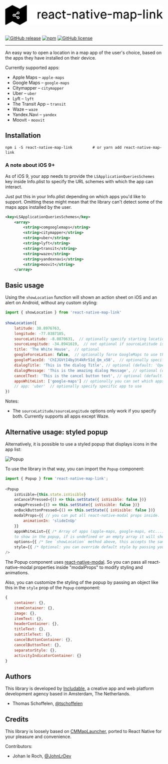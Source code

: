 <center>
  <img alt="React Native Map Link" src=".github/banner.svg" />
</center><br />


[![GitHub release](https://img.shields.io/github/release/includable/react-native-map-link.svg)](https://github.com/includable/react-native-map-link/edit/master/README.md)
[![npm](https://img.shields.io/npm/dm/react-native-map-link.svg)](https://www.npmjs.com/package/react-native-map-link)
[![GitHub license](https://img.shields.io/github/license/includable/react-native-map-link.svg)](https://github.com/includable/react-native-map-link/blob/master/LICENSE)

---

An easy way to open a location in a map app of the user's choice, based on the apps they have installed
on their device.

Currently supported apps:

* Apple Maps – `apple-maps`
* Google Maps – `google-maps`
* Citymapper – `citymapper`
* Uber – `uber`
* Lyft – `lyft`
* The Transit App – `transit`
* Waze – `waze`
* Yandex.Navi – `yandex`
* Moovit - `moovit`


## Installation

```
npm i -S react-native-map-link         # or yarn add react-native-map-link
```

### A note about iOS 9+
As of iOS 9, your app needs to provide the `LSApplicationQueriesSchemes` key inside
Info.plist to specify the URL schemes with which the app can interact.

Just put this in your Info.plist depending on which apps you'd like to support.
Omitting these might mean that the library can't detect some of the maps apps installed by the user.

```xml
<key>LSApplicationQueriesSchemes</key>
    <array>
        <string>comgooglemaps</string>
        <string>citymapper</string>
        <string>uber</string>
        <string>lyft</string>
        <string>transit</string>
        <string>waze</string>
        <string>yandexnavi</string>
        <string>moovit</string>
    </array>
```

## Basic usage 

Using the `showLocation` function will shown an action sheet on iOS and an alert on Android, without any custom styling:

```js
import { showLocation } from 'react-native-map-link'

showLocation({
    latitude: 38.8976763,
    longitude: -77.0387185,
    sourceLatitude: -8.0870631,  // optionally specify starting location for directions
    sourceLongitude: -34.8941619,  // not optional if sourceLatitude is specified
    title: 'The White House',  // optional
    googleForceLatLon: false,  // optionally force GoogleMaps to use the latlon for the query instead of the title
    googlePlaceId: 'ChIJGVtI4by3t4kRr51d_Qm_x58',  // optionally specify the google-place-id
    dialogTitle: 'This is the dialog Title', // optional (default: 'Open in Maps')
    dialogMessage: 'This is the amazing dialog Message', // optional (default: 'What app would you like to use?')
    cancelText: 'This is the cancel button text', // optional (default: 'Cancel')
    appsWhiteList: ['google-maps'] // optionally you can set which apps to show (default: will show all supported apps installed on device)
    // app: 'uber'  // optionally specify specific app to use
})
```

Notes: 

* The `sourceLatitude/sourceLongitude` options only work if you specify both. Currently supports all apps except Waze.


## Alternative usage: styled popup

Alternatively, it is possible to use a styled popup that displays icons in the app list:

![Popup](https://i.imgflip.com/2avtml.gif)

To use the library in that way, you can import the `Popup` component:

```js
import { Popup } from 'react-native-map-link';

<Popup
    isVisible={this.state.isVisible}
    onCancelPressed={() => this.setState({ isVisible: false })}
    onAppPressed={() => this.setState({ isVisible: false })}
    onBackButtonPressed={() => this.setState({ isVisible: false })}
    modalProps={{ // you can put all react-native-modal props inside.
        animationIn: 'slideInUp'
    }}
    appsWhiteList={{ /* Array of apps (apple-maps, google-maps, etc...) that you want 
    to show in the popup, if is undefined or an empty array it will show all supported apps installed on device.*/}}
    options={{ /* See `showLocation` method above, this accepts the same options. */ }}
    style={{ /* Optional: you can override default style by passing your values. */ }}
/>
```

The Popup component uses <a href="https://github.com/react-native-community/react-native-modal">react-native-modal</a>. So you can pass all react-native-modal properties inside "modalProps" to modify styling and animations.

Also, you can customize the styling of the popup by passing an object like this in the `style` prop of the `Popup` component:

```js
{
    container: {},
    itemContainer: {},
    image: {},
    itemText: {},
    headerContainer: {},
    titleText: {},
    subtitleText: {},
    cancelButtonContainer: {},
    cancelButtonText: {},
    separatorStyle: {},
    activityIndicatorContainer: {}
}
```


## Authors

This library is developed by [Includable](https://includable.com/), a creative app and web platform
development agency based in Amsterdam, The Netherlands.

* Thomas Schoffelen, [@tschoffelen](https://twitter.com/tschoffelen)


## Credits

This library is loosely based on [CMMapLauncher](https://github.com/citymapper/CMMapLauncher), ported to React Native for your pleasure and convenience.

Contributors:

* Johan le Roch, [@JohnLrDev](https://twitter.com/JohnLrDev)
